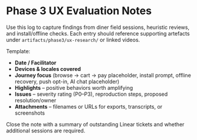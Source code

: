 # Phase 3 UX Evaluation Notes

Use this log to capture findings from diner field sessions, heuristic reviews, and install/offline checks. Each entry should reference supporting artefacts under `artifacts/phase3/ux-research/` or linked videos.

Template:

- **Date / Facilitator**
- **Devices & locales covered**
- **Journey focus** (browse → cart → pay placeholder, install prompt, offline recovery, push opt-in, AI chat placeholder)
- **Highlights** – positive behaviors worth amplifying
- **Issues** – severity rating (P0–P3), reproduction steps, proposed resolution/owner
- **Attachments** – filenames or URLs for exports, transcripts, or screenshots

Close the note with a summary of outstanding Linear tickets and whether additional sessions are required.
